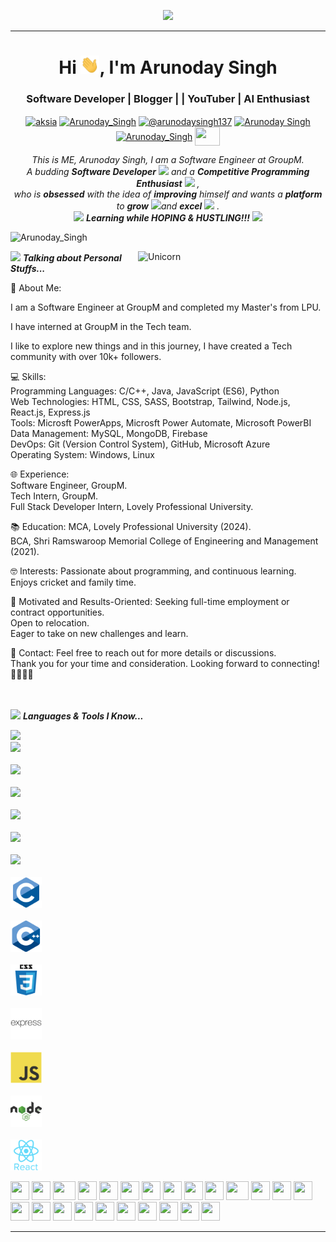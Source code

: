 <p align="center">
  <img src="https://github.com/thompsonemerson/thompsonemerson/raw/master/cover-thompson.png" height="200"/>
</p>
<hr>
<h1 align="center">Hi <img src="https://raw.githubusercontent.com/ABSphreak/ABSphreak/master/gifs/Hi.gif" width="30px">, I'm Arunoday Singh</h1>
<h3 align="center">Software Developer | Blogger | | YouTuber | AI Enthusiast</h3>
<p align="center">
<a href="https://www.linkedin.com/in/arunoday-singh-82a002195/" target="blank"><img align="center" src="https://cdn.jsdelivr.net/npm/simple-icons@3.0.1/icons/linkedin.svg" alt="aksia" height="30" width="40" /></a>
<a href="https://www.facebook.com/people/Arunoday-Singh/100011659000704/" target="blank"><img align="center" src="https://cdn.jsdelivr.net/npm/simple-icons@3.0.1/icons/facebook.svg" alt="Arunoday_Singh" height="30" width="40" /></a>
<a href="https://www.hackerrank.com/arunodaysingh137" target="blank"><img align="center" src="https://cdn.jsdelivr.net/npm/simple-icons@3.0.1/icons/hackerrank.svg" alt="@arunodaysingh137" height="30" width="40" /></a>
<a href="http://arunoday.herokuapp.com/" target="blank"><img align="center" src="https://cdn.jsdelivr.net/npm/simple-icons@3.0.1/icons/homeassistant.svg" alt="Arunoday Singh" height="30" width="40" /></a>
<a href="https://auth.geeksforgeeks.org/user/arunodaysingh137" target="blank"><img align="center" src="https://cdn.jsdelivr.net/npm/simple-icons@3.0.1/icons/geeksforgeeks.svg" alt="Arunoday_Singh" height="30" width="40" /></a>
 <a href = "mailto: arunodaysingh137@gmail.com"><img align="center" src="https://simpleicons.org/icons/gmail.svg" height="30" width="40" /></a>
</p>
</p>



<p align="center">
  <em>
    This is ME, Arunoday Singh, I am a Software Engineer at GroupM</b>.<br>
    A budding <b> Software Developer</b> <img src="https://github.com/TheDudeThatCode/TheDudeThatCode/blob/master/Assets/Developer.gif" width="30px"> and a <b>Competitive Programming Enthusiast</b>&nbsp;<img src="https://github.com/TheDudeThatCode/TheDudeThatCode/blob/master/Assets/Designer.gif" width="36px">&nbsp,<br>who is <b>obsessed</b>
    with the idea of <b>improving</b> himself and wants a <b>platform</b> to 
    <b>grow</b> <img src="https://github.com/TheDudeThatCode/TheDudeThatCode/blob/master/Assets/Rocket.gif" width="18px">and 
    <b>excel</b> <img src="https://github.com/TheDudeThatCode/TheDudeThatCode/blob/master/Assets/Medal.gif" width="20px">&nbsp.
  </em> 
  <br>
  <img src="https://media.giphy.com/media/VgCDAzcKvsR6OM0uWg/giphy.gif" width="50" /> <b><i>Learning while HOPING & HUSTLING!!!</i></b> <img src="https://media.giphy.com/media/7j2hfyeVcDtf2/giphy.gif" width="50" />
</p>

<p align="left"> <img src="https://komarev.com/ghpvc/?username=ArunodaySingh&label=Profile%20views&color=0e75b6&style=flat" alt="Arunoday_Singh" /> </p>
<img align="right" width=300px alt="Unicorn" src="https://media.giphy.com/media/3ohs4BSacFKI7A717y/giphy.gif" />

<img src="https://media.giphy.com/media/ObNTw8Uzwy6KQ/giphy.gif" width="30px">&nbsp;***Talking about Personal Stuffs...***

🚀 About Me:<br>

I am a Software Engineer at GroupM and completed my Master's from LPU.<br>

I have interned at GroupM in the Tech team.<br>

I like to explore new things and in this journey, I have created a Tech community with over 10k+ followers.<br>

💻 Skills: <br>
Programming Languages: C/C++, Java, JavaScript (ES6), Python <br>
Web Technologies: HTML, CSS, SASS, Bootstrap, Tailwind, Node.js, React.js, Express.js<br>
Tools: Microsft PowerApps, Microsft Power Automate, Microsoft PowerBI<br>
Data Management: MySQL, MongoDB, Firebase<br>
DevOps: Git (Version Control System), GitHub, Microsoft Azure<br>
Operating System: Windows, Linux<br>

🌐 Experience: <br>
Software Engineer, GroupM. <br>
Tech Intern, GroupM.<br>
Full Stack Developer Intern, Lovely Professional University.<br>


📚 Education:
MCA, Lovely Professional University (2024).<br>
BCA, Shri Ramswaroop Memorial College of Engineering and Management (2021).<br>

🤓 Interests:
Passionate about programming, and continuous learning.<br>
Enjoys cricket and family time.<br>

🌟 Motivated and Results-Oriented:
Seeking full-time employment or contract opportunities.<br>
Open to relocation.<br>
Eager to take on new challenges and learn.<br>

📧 Contact:
Feel free to reach out for more details or discussions.<br>
Thank you for your time and consideration. Looking forward to connecting! 👋🏽🔧✨<br><br><br>
 

<img src="https://media.giphy.com/media/ObNTw8Uzwy6KQ/giphy.gif" width="30px">&nbsp;***Languages & Tools I Know...***
<p align="left">
  
  <code><img height="50" src="https://img.icons8.com/color/48/000000/python--v1.png"></code>
  <code> <img height="50" src="https://img.icons8.com/color/48/000000/java-coffee-cup-logo--v1.png"> </code>
  <code> <img height="50" src="https://img.icons8.com/color/48/000000/docker.png"> </code>
  <code> <img height="50" src="https://img.icons8.com/color/48/000000/git.png"> </code>
  <code> <img height="50" src="https://img.icons8.com/color/48/000000/linux.png"> </code>
  <code> <img height="50" src="https://img.icons8.com/color/48/000000/mongodb.png"> </code>
  <code> <img height="50" src="https://img.icons8.com/color/48/000000/mysql.png"> </code>
  <code> <img height="50" src="https://raw.githubusercontent.com/devicons/devicon/master/icons/c/c-original.svg"> </code>
  <code> <img height="50" src="https://raw.githubusercontent.com/devicons/devicon/master/icons/cplusplus/cplusplus-original.svg"> </code>
  <code> <img height="50" src="https://raw.githubusercontent.com/devicons/devicon/master/icons/css3/css3-original-wordmark.svg"> </code>
  <code> <img height="50" src="https://raw.githubusercontent.com/devicons/devicon/master/icons/express/express-original-wordmark.svg"> </code>
  <code> <img height="50" src="https://raw.githubusercontent.com/devicons/devicon/master/icons/javascript/javascript-original.svg"> </code>
  <code> <img height="50" src="https://raw.githubusercontent.com/devicons/devicon/master/icons/nodejs/nodejs-original-wordmark.svg"> </code>
  <code> <img height="50" src="https://raw.githubusercontent.com/devicons/devicon/master/icons/react/react-original-wordmark.svg"> </code>

<div>
    <img src="https://cultofthepartyparrot.com/parrots/hd/githubparrot.gif" width="30" height="30"/>
    <img src="https://cultofthepartyparrot.com/flags/hd/indiaparrot.gif" width="30" height="30"/>
    <img src="https://cultofthepartyparrot.com/parrots/asyncparrot.gif" width="36" height="30"/>
    <img src="https://cultofthepartyparrot.com/parrots/exceptionallyfastparrot.gif" width="30" height="30"/>
    <img src="https://cultofthepartyparrot.com/parrots/hd/60fpsparrot.gif" width="30" height="30"/>
    <img src="https://cultofthepartyparrot.com/parrots/hd/jumpingparrot.gif" width="30" height="30"/>
    <img src="https://cultofthepartyparrot.com/parrots/hd/opensourceparrot.gif" width="30" height="30"/>
    <img src="https://cultofthepartyparrot.com/parrots/hd/dealwithitnowparrot.gif" width="30" height="30"/>
    <img src="https://cultofthepartyparrot.com/parrots/hd/hypnoparrotlight.gif" width="30" height="30"/>
    <img src="https://cultofthepartyparrot.com/parrots/databaseparrot.gif" width="30" height="30"/>
    <img src="https://cultofthepartyparrot.com/parrots/fixparrot.gif" width="36" height="30"/>
    <img src="https://cultofthepartyparrot.com/parrots/hd/laptop_parrot.gif" width="30" height="30"/>
    <img src="https://cultofthepartyparrot.com/parrots/hd/spinningparrot.gif" width="30" height="30"/>
    <img src="https://cultofthepartyparrot.com/parrots/hd/levitationparrot.gif" width="30" height="30"/>
    <img src="https://cultofthepartyparrot.com/parrots/hd/meldparrot.gif" width="30" height="30"/>
    <img src="https://cultofthepartyparrot.com/parrots/slomoparrot.gif" width="30" height="30"/>
    <img src="https://cultofthepartyparrot.com/parrots/hd/moonwalkingparrot.gif" width="30" height="30"/>
    <img src="https://cultofthepartyparrot.com/parrots/hd/stableparrot.gif" width="30" height="30"/>
    <img src="https://cultofthepartyparrot.com/parrots/hd/scienceparrot.gif" width="30" height="30"/>
    <img src="https://cultofthepartyparrot.com/parrots/hd/pirateparrot.gif" width="30" height="30"/>
    <img src="https://cultofthepartyparrot.com/parrots/hd/footballparrot.gif" width="30" height="30"/>
    <img src="https://cultofthepartyparrot.com/parrots/hd/illuminatiparrot.gif" width="30" height="30"/>
    <img src="https://cultofthepartyparrot.com/parrots/hd/hypnoparrotdark.gif" width="30" height="30"/>
    <img src="https://cultofthepartyparrot.com/parrots/hd/mustacheparrot.gif" width="30" height="30"/>
</div>

<hr>


